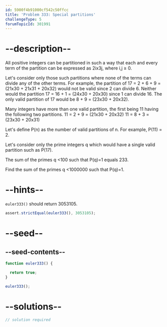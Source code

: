 ```yaml
---
id: 5900f4b91000cf542c50ffcc
title: 'Problem 333: Special partitions'
challengeType: 5
forumTopicId: 301991
---
```


# --description--

All positive integers can be partitioned in such a way that each and every term of the partition can be expressed as 2ix3j, where i,j ≥ 0.

Let's consider only those such partitions where none of the terms can divide any of the other terms. For example, the partition of 17 = 2 + 6 + 9 = (21x30 + 21x31 + 20x32) would not be valid since 2 can divide 6. Neither would the partition 17 = 16 + 1 = (24x30 + 20x30) since 1 can divide 16. The only valid partition of 17 would be 8 + 9 = (23x30 + 20x32).

Many integers have more than one valid partition, the first being 11 having the following two partitions. 11 = 2 + 9 = (21x30 + 20x32) 11 = 8 + 3 = (23x30 + 20x31)

Let's define P(n) as the number of valid partitions of n. For example, P(11) = 2.

Let's consider only the prime integers q which would have a single valid partition such as P(17).

The sum of the primes q &lt;100 such that P(q)=1 equals 233.

Find the sum of the primes q &lt;1000000 such that P(q)=1.

# --hints--

`euler333()` should return 3053105.

```js
assert.strictEqual(euler333(), 3053105);
```

# --seed--

## --seed-contents--

```js
function euler333() {

  return true;
}

euler333();
```

# --solutions--

```js
// solution required
```
